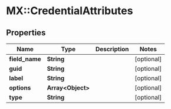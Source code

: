 # MX::CredentialAttributes

## Properties
Name | Type | Description | Notes
------------ | ------------- | ------------- | -------------
**field_name** | **String** |  | [optional] 
**guid** | **String** |  | [optional] 
**label** | **String** |  | [optional] 
**options** | **Array&lt;Object&gt;** |  | [optional] 
**type** | **String** |  | [optional] 


